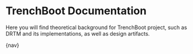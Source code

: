 # TrenchBoot Documentation

Here you will find theoretical background for TrenchBoot project, such as DRTM
and its implementations, as well as design artifacts.

{nav}
